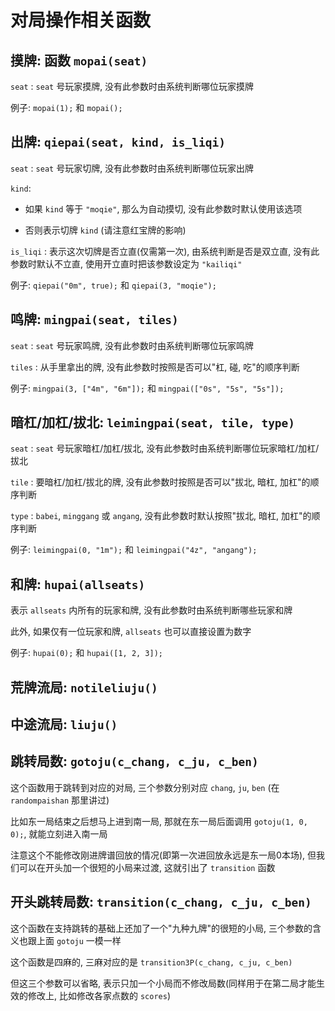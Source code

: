 # 对局操作相关函数

## 摸牌: 函数 `mopai(seat)`

`seat` : `seat` 号玩家摸牌, 没有此参数时由系统判断哪位玩家摸牌

例子: `mopai(1);` 和 `mopai();`

## 出牌: `qiepai(seat, kind, is_liqi)`

`seat` : `seat` 号玩家切牌, 没有此参数时由系统判断哪位玩家出牌

`kind`: 

- 如果 `kind` 等于 `"moqie"`, 那么为自动摸切, 没有此参数时默认使用该选项

- 否则表示切牌 `kind` (请注意红宝牌的影响)

`is_liqi` : 表示这次切牌是否立直(仅需第一次), 由系统判断是否是双立直, 没有此参数时默认不立直, 使用开立直时把该参数设定为 `"kailiqi"`

例子: `qiepai("0m", true);` 和 `qiepai(3, "moqie");`

## 鸣牌: `mingpai(seat, tiles)`

`seat` : `seat` 号玩家鸣牌, 没有此参数时由系统判断哪位玩家鸣牌

`tiles` : 从手里拿出的牌, 没有此参数时按照是否可以"杠, 碰, 吃"的顺序判断

例子: `mingpai(3, ["4m", "6m"]);` 和 `mingpai(["0s", "5s", "5s"]);`

## 暗杠/加杠/拔北: `leimingpai(seat, tile, type)`

`seat` : `seat` 号玩家暗杠/加杠/拔北, 没有此参数时由系统判断哪位玩家暗杠/加杠/拔北

`tile` : 要暗杠/加杠/拔北的牌, 没有此参数时按照是否可以"拔北, 暗杠, 加杠"的顺序判断

`type` : `babei`, `minggang` 或 `angang`, 没有此参数时默认按照"拔北, 暗杠, 加杠"的顺序判断

例子: `leimingpai(0, "1m");` 和 `leimingpai("4z", "angang");`

## 和牌: `hupai(allseats)`

表示 `allseats` 内所有的玩家和牌, 没有此参数时由系统判断哪些玩家和牌

此外, 如果仅有一位玩家和牌, `allseats` 也可以直接设置为数字

例子: `hupai(0);` 和 `hupai([1, 2, 3]);`

## 荒牌流局: `notileliuju()`

## 中途流局: `liuju()`

## 跳转局数: `gotoju(c_chang, c_ju, c_ben)`

这个函数用于跳转到对应的对局, 三个参数分别对应 `chang`, `ju`, `ben` (在 `randompaishan` 那里讲过)

比如东一局结束之后想马上进到南一局, 那就在东一局后面调用 `gotoju(1, 0, 0);`, 就能立刻进入南一局

注意这个不能修改刚进牌谱回放的情况(即第一次进回放永远是东一局0本场), 但我们可以在开头加一个很短的小局来过渡, 这就引出了 `transition` 函数

## 开头跳转局数: `transition(c_chang, c_ju, c_ben)`

这个函数在支持跳转的基础上还加了一个"九种九牌"的很短的小局, 三个参数的含义也跟上面 `gotoju` 一模一样

这个函数是四麻的, 三麻对应的是 `transition3P(c_chang, c_ju, c_ben)`

但这三个参数可以省略, 表示只加一个小局而不修改局数(同样用于在第二局才能生效的修改上, 比如修改各家点数的 `scores`)
